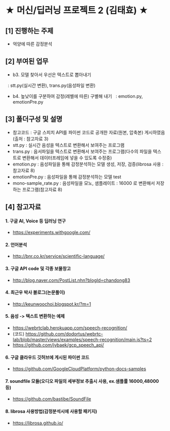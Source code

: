 ★ 머신/딥러닝 프로젝트 2 (김태효) ★
===================
## [1] 진행하는 주제
 - 억양에 따른 감정분석

## [2] 부여된 업무
 - b3. 모델 찾아서 우선은 텍스트로 뽑아내기
  
   : stt.py(실시간 변환), trans.py(음성파일 변환) 
 
 - b4. 높낮이를 구분하여 감정(레벨에 따른) 구별해 내기
   
   : emotion.py, emotionPre.py

## [3] 폴더구성 및 설명

 - 참고코드 : 구글 스피치 API를 파이썬 코드로 공개한 자료(원본, 압축본) 게시하였음 (출처 : 참고자료 3)
 - stt.py : 실시간 음성을 텍스트로 변환해서 보여주는 프로그램
 - trans.py : 음서파일을 텍스트로 변환해서 보여주는 프로그램(다수의 파일을 텍스트로 변환해서 데이터프레임에 넣을 수 있도록 수정중)
 - emotion.py : 음성파일을 통해 감정분석하는 모델 생성, 저장, 검증(librosa 사용 : 참고자료 8)
 - emotionPre.py : 음성파일을 통해 감정분석하는 모델 test
 - mono-sample_rate.py : 음성파일을 모노, 샘플레이트 : 16000 로 변환해서 저장하는 프로그램(참고자료 8)

## [4] 참고자료

#### 1. 구글 AI, Voice 등 딥러닝 연구
 - https://experiments.withgoogle.com/

#### 2. 언어분석
 - http://bnr.co.kr/service/scientific-language/

#### 3. 구글 API code 및 각종 보물창고
 - http://blog.naver.com/PostList.nhn?blogId=chandong83

#### 4. 최근우 박사 블로그(논문풀이)
 - http://keunwoochoi.blogspot.kr/?m=1

#### 5. 음성 -> 텍스트 변환하는 예제
 - https://webrtclab.herokuapp.com/speech-recognition/
 - (코드) https://github.com/dodortus/webrtc-lab/blob/master/views/examples/speech-recognition/main.js?ts=2
 - https://github.com/jybaek/gcp_speech_api/

#### 6. 구글 클라우드 깃허브에 게시된 파이썬 코드 
 - https://github.com/GoogleCloudPlatform/python-docs-samples
 
#### 7. soundfile 모듈(오디오 파일의 세부정보 추출시 사용, ex.샘플률 16000,48000 등)
 - https://github.com/bastibe/SoundFile

#### 8. librosa 사용방법(감정분석시에 사용할 패키지)
 - https://librosa.github.io/
 
